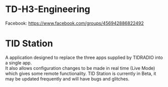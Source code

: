 # TD-H3-Engineering

Facebook: https://www.facebook.com/groups/456942886822492

# TID Station
A application designed to replace the three apps supplied by TIDRADIO into a single app.  
It also allows configuration changes to be made in real time (Live Mode) which gives some remote functionality.
TID Station is currently in Beta, it may be updated frequently and will have bugs and glitches.
